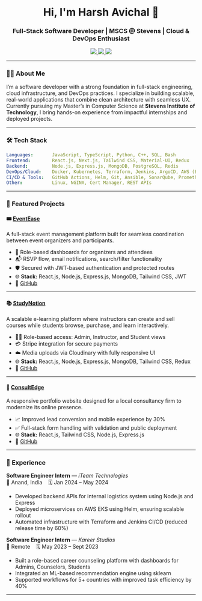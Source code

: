 <h1 align="center">Hi, I'm Harsh Avichal 👋</h1>
<h3 align="center">Full-Stack Software Developer | MSCS @ Stevens | Cloud & DevOps Enthusiast</h3>

<p align="center">
  <a href="https://harsh-avichal.vercel.app" target="_blank">
    <img src="https://img.shields.io/badge/Portfolio-harsh--avichal.vercel.app-blue?style=for-the-badge&logo=vercel">
  </a>
  <a href="https://linkedin.com/in/harshavichal0614" target="_blank">
    <img src="https://img.shields.io/badge/LinkedIn-HarshAvichal-blue?style=for-the-badge&logo=linkedin">
  </a>
  <a href="mailto:talktoharshavichal@gmail.com">
    <img src="https://img.shields.io/badge/Email-talktoharshavichal@gmail.com-red?style=for-the-badge&logo=gmail">
  </a>
</p>

---

### 🧑‍💻 About Me

I’m a software developer with a strong foundation in full-stack engineering, cloud infrastructure, and DevOps practices. I specialize in building scalable, real-world applications that combine clean architecture with seamless UX. Currently pursuing my Master’s in Computer Science at **Stevens Institute of Technology**, I bring hands-on experience from impactful internships and deployed projects.

---

### 🛠️ Tech Stack
```yaml
Languages:       JavaScript, TypeScript, Python, C++, SQL, Bash  
Frontend:        React.js, Next.js, Tailwind CSS, Material-UI, Redux  
Backend:         Node.js, Express.js, MongoDB, PostgreSQL, Redis  
DevOps/Cloud:    Docker, Kubernetes, Terraform, Jenkins, ArgoCD, AWS (EC2, S3, EKS), Azure  
CI/CD & Tools:   GitHub Actions, Helm, Git, Ansible, SonarQube, Prometheus, Grafana  
Other:           Linux, NGINX, Cert Manager, REST APIs
```

---

### 🚀 Featured Projects

#### 🎟️ [EventEase](https://event-ease-in.vercel.app)
A full-stack event management platform built for seamless coordination between event organizers and participants.

- 🎯 Role-based dashboards for organizers and attendees
- 📬 RSVP flow, email notifications, search/filter functionality
- 🛡️ Secured with JWT-based authentication and protected routes
- 🌐 **Stack:** React.js, Node.js, Express.js, MongoDB, Tailwind CSS, JWT
- 🔗 [GitHub](https://github.com/HarshAvichal/EventEase)

---

#### 📚 [StudyNotion](https://studynotion-rust.vercel.app)
A scalable e-learning platform where instructors can create and sell courses while students browse, purchase, and learn interactively.

- 👨‍🏫 Role-based access: Admin, Instructor, and Student views
- 💳 Stripe integration for secure payments
- ☁️ Media uploads via Cloudinary with fully responsive UI
- 🌐 **Stack:** React.js, Node.js, Express.js, MongoDB, Tailwind CSS, Redux
- 🔗 [GitHub](https://github.com/HarshAvichal/StudyNotion)

---

#### 🧾 [ConsultEdge](https://infinity-consultancy-bilimora.vercel.app)
A responsive portfolio website designed for a local consultancy firm to modernize its online presence.

- 📈 Improved lead conversion and mobile experience by 30%
- ✅ Full-stack form handling with validation and public deployment
- 🌐 **Stack:** React.js, Tailwind CSS, Node.js, Express.js
- 🔗 [GitHub](https://github.com/HarshAvichal/Infinity-Consultancy)

---

### 💼 Experience

**Software Engineer Intern** — *iTeam Technologies*  
📍 Anand, India &nbsp;&nbsp; 🗓️ Jan 2024 – May 2024  
- Developed backend APIs for internal logistics system using Node.js and Express  
- Deployed microservices on AWS EKS using Helm, ensuring scalable rollout  
- Automated infrastructure with Terraform and Jenkins CI/CD (reduced release time by 60%)

**Software Engineer Intern** — *Kareer Studios*  
📍 Remote &nbsp;&nbsp; 🗓️ May 2023 – Sept 2023  
- Built a role-based career counseling platform with dashboards for Admins, Counselors, Students  
- Integrated an ML-based recommendation engine using sklearn  
- Supported workflows for 5+ countries with improved task efficiency by 40%

---


